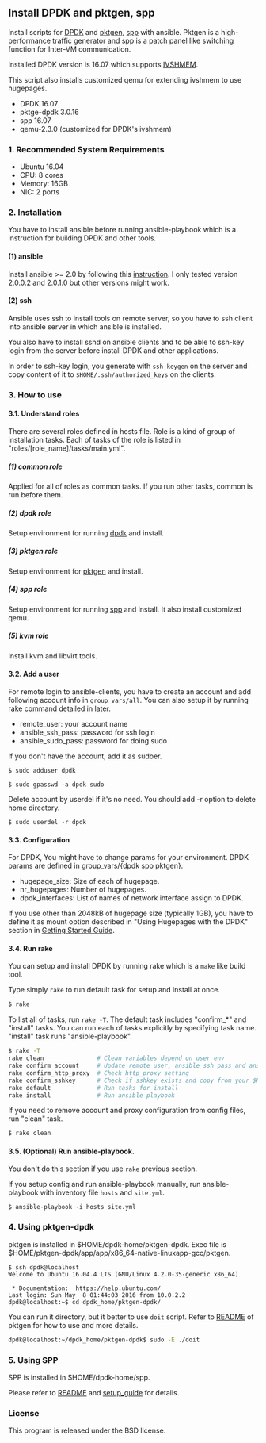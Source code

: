 ## Install DPDK and pktgen, spp

Install scripts for
[DPDK](http://dpdk.org/browse/dpdk/) and
[pktgen](http://dpdk.org/browse/apps/pktgen-dpdk/),
[spp](http://dpdk.org/browse/apps/spp/) with ansible.
Pktgen is a high-performance traffic generator and spp is a patch panel like 
switching function for Inter-VM communication.

Installed DPDK version is 16.07 which supports
[IVSHMEM](http://dpdk.org/doc/guides-16.07/prog_guide/ivshmem_lib.html?highlight=ivshmem).

This script also installs customized qemu for extending ivshmem to use hugepages.

- DPDK 16.07
- pktge-dpdk 3.0.16
- spp 16.07
- qemu-2.3.0 (customized for DPDK's ivshmem)


### 1. Recommended System Requirements

  - Ubuntu 16.04
  - CPU: 8 cores
  - Memory: 16GB
  - NIC: 2 ports


### 2. Installation

You have to install ansible before running ansible-playbook which is a
instruction for building DPDK and other tools.

#### (1) ansible

Install ansible  >= 2.0 by following this
[instruction](http://docs.ansible.com/ansible/intro_installation.html#installation).
I only tested version 2.0.0.2 and 2.0.1.0 but other versions might work.

#### (2) ssh

Ansible uses ssh to install tools on remote server,
so you have to ssh client into ansible server in which ansible is installed.

You also have to install sshd on ansible clients and to be able to ssh-key login
from the server before install DPDK and other applications.

In order to ssh-key login, you generate with `ssh-keygen` on the server and
copy content of it to 
`$HOME/.ssh/authorized_keys` on the clients.


### 3. How to use

#### 3.1. Understand roles

There are several roles defined in hosts file.
Role is a kind of group of installation tasks.
Each of tasks of the role is listed in "roles/[role_name]/tasks/main.yml".


##### (1) common role

Applied for all of roles as common tasks.
If you run other tasks, common is run before them.

##### (2) dpdk role

Setup environment for running [dpdk](http://www.dpdk.org/) and install.

##### (3) pktgen role

Setup environment for [pktgen](http://www.dpdk.org/browse/apps/pktgen-dpdk/)
and install.

##### (4) spp role

Setup environment for running [spp](http://www.dpdk.org/browse/apps/spp/)
and install.
It also install customized qemu. 

##### (5) kvm role

Install kvm and libvirt tools. 


#### 3.2. Add a user

For remote login to ansible-clients, you have to create an account and add
following account info in `group_vars/all`.
You can also setup it by running rake command detailed in later.

  - remote_user: your account name
  - ansible_ssh_pass: password for ssh login
  - ansible_sudo_pass: password for doing sudo

If you don't have the account, add it as sudoer.

```
$ sudo adduser dpdk

$ sudo gpasswd -a dpdk sudo
```

Delete account by userdel if it's no need. You should add -r option to delete
home directory.

```
$ sudo userdel -r dpdk
```

#### 3.3. Configuration

For DPDK, You might have to change params for your environment.
DPDK params are defined in group_vars/{dpdk spp pktgen}. 

  - hugepage_size: Size of each of hugepage.
  - nr_hugepages: Number of hugepages.
  - dpdk_interfaces: List of names of network interface assign to DPDK.

If you use other than 2048kB of hugepage size (typically 1GB), you have to
define it as mount option described in "Using Hugepages with the DPDK" section
in [Getting Started Guide](http://dpdk.org/doc/guides/linux_gsg/sys_reqs.html).


#### 3.4. Run rake

You can setup and install DPDK by running rake which is a `make` like build tool.

Type simply `rake` to run default task for setup and install at once.

```sh
$ rake
```

To list all of tasks, run `rake -T`.
The default task includes "confirm_*" and "install" tasks.
You can run each of tasks explicitly by specifying task name.
"install" task runs "ansible-playbook".

```sh
$ rake -T
rake clean               # Clean variables depend on user env
rake confirm_account     # Update remote_user, ansible_ssh_pass and ansible_sudo_pass
rake confirm_http_proxy  # Check http_proxy setting
rake confirm_sshkey      # Check if sshkey exists and copy from your $HOME/.ssh/id_rsa.pub
rake default             # Run tasks for install
rake install             # Run ansible playbook
```

If you need to remove account and proxy configuration from config files,
run "clean" task.

```sh
$ rake clean
```


#### 3.5. (Optional) Run ansible-playbook.

You don't do this section if you use `rake` previous section.

If you setup config and run ansible-playbook manually,
run ansible-playbook with inventory file `hosts` and `site.yml`.

```
$ ansible-playbook -i hosts site.yml
```


### 4. Using pktgen-dpdk

pktgen is installed in $HOME/dpdk-home/pktgen-dpdk.
Exec file is $HOME/pktgen-dpdk/app/app/x86_64-native-linuxapp-gcc/pktgen.

```
$ ssh dpdk@localhost
Welcome to Ubuntu 16.04.4 LTS (GNU/Linux 4.2.0-35-generic x86_64)

 * Documentation:  https://help.ubuntu.com/
Last login: Sun May  8 01:44:03 2016 from 10.0.2.2
dpdk@localhost:~$ cd dpdk_home/pktgen-dpdk/
```

You can run it directory, but it better to use `doit` script.
Refer to [README](http://dpdk.org/browse/apps/pktgen-dpdk/tree/README.md)
of pktgen for how to use and more details.

```sh
dpdk@localhost:~/dpdk_home/pktgen-dpdk$ sudo -E ./doit
```


### 5. Using SPP 

SPP is installed in $HOME/dpdk-home/spp.

Please refer to [README](http://dpdk.org/browse/apps/spp/tree/README)
and [setup_guide](http://dpdk.org/browse/apps/spp/tree/docs/setup_guide.md)
for details.


### License
This program is released under the BSD license.
